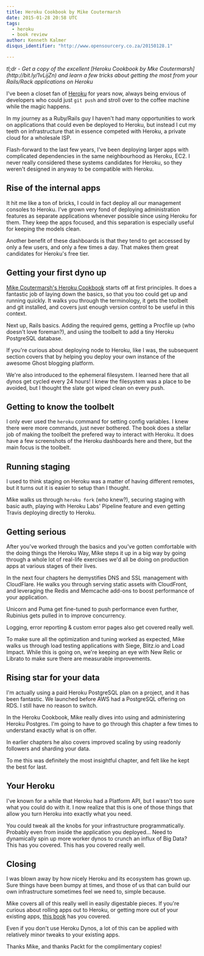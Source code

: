 ```yaml
---
title: Heroku Cookbook by Mike Coutermarsh
date: 2015-01-28 20:58 UTC
tags:
  - heroku
  - book review
author: Kenneth Kalmer
disqus_identifier: "http://www.opensourcery.co.za/20150128.1"

---
```


<em>
tl;dr - Get a copy of the excellent [Heroku Cookbook by Mke Coutermarsh](http://bit.ly/1vLijZn) and learn a few tricks about getting the most from your Rails/Rack applications on Heroku
</em>

I've been a closet fan of [Heroku](http://heroku.com) for years now, always being envious of developers who could just `git push` and stroll over to the coffee machine while the magic happens.

In my journey as a Ruby/Rails guy I haven't had many opportunities to work on applications that could even be deployed to Heroku, but instead I cut my teeth on infrastructure that in essence competed with Heroku, a private cloud for a wholesale ISP.

Flash-forward to the last few years, I've been deploying larger apps with complicated dependencies in the same neighbourhood as Heroku, EC2. I never really considered these systems candidates for Heroku, so they weren't designed in anyway to be compatible with Heroku.

## Rise of the internal apps

It hit me like a ton of bricks, I could in fact deploy all our management consoles to Heroku. I've grown very fond of deploying administration features as separate applications whenever possible since using Heroku for them. They keep the apps focused, and this separation is especially useful for keeping the models clean.

Another benefit of these dashboards is that they tend to get accessed by only a few users, and only a few times a day. That makes them great candidates for Heroku's free tier.

## Getting your first dyno up

[Mike Coutermarsh's Heroku Cookbook](http://bit.ly/1vLijZn) starts off at first principles. It does a fantastic job of laying down the basics, so that you too could get up and running quickly. It walks you through the terminology, it gets the toolbelt and git installed, and covers just enough version control to be useful in this context.

Next up, Rails basics. Adding the required gems, getting a Procfile up (who doesn't love foreman?), and using the toolbelt to add a tiny Heroku PostgreSQL database.

If you're curious about deploying node to Heroku, like I was, the subsequent section covers that by helping you deploy your own instance of the awesome Ghost blogging platform.

We're also introduced to the ephemeral filesystem. I learned here that all dynos get cycled every 24 hours! I knew the filesystem was a place to be avoided, but I thought the slate got wiped clean on every push.

## Getting to know the toolbelt

I only ever used the `heroku` command for setting config variables. I knew there were more commands, just never bothered. The book does a stellar job of making the toolbelt the prefered way to interact with Heroku. It does have a few screenshots of the Heroku dashboards here and there, but the main focus is the toolbelt.

## Running staging

I used to think staging on Heroku was a matter of having different remotes, but it turns out it is easier to setup than I thought.

Mike walks us through `heroku fork` (who knew?), securing staging with basic auth, playing with Heroku Labs' Pipeline feature and even getting Travis deploying directly to Heroku.

## Getting serious

After you've worked through the basics and you've gotten comfortable with the doing things the Heroku Way, Mike steps it up in a big way by going through a whole lot of real-life exercises we'd all be doing on production apps at various stages of their lives.

In the next four chapters he demystifies DNS and SSL management with CloudFlare. He walks you through serving static assets with CloudFront, and leveraging the Redis and Memcache add-ons to boost performance of your application.

Unicorn and Puma get fine-tuned to push performance even further, Rubinius gets pulled in to improve concurrency.

Logging, error reporting & custom error pages also get covered really well.

To make sure all the optimization and tuning worked as expected, Mike walks us through load testing applications with Siege, Blitz.io and Load Impact. While this is going on, we're keeping an eye with New Relic or Librato to make sure there are measurable improvements.

## Rising star for your data

I'm actually using a paid Heroku PostgreSQL plan on a project, and it has been fantastic. We launched before AWS had a PostgreSQL offering on RDS. I still have no reason to switch.

In the Heroku Cookbook, Mike really dives into using and administering Heroku Postgres. I'm going to have to go through this chapter a few times to understand exactly what is on offer.

In earlier chapters he also covers improved scaling by using readonly followers and sharding your data.

To me this was definitely the most insightful chapter, and felt like he kept the best for last.

## Your Heroku

I've known for a while that Heroku had a Platform API, but I wasn't too sure what you could do with it. I now realize that this is one of those things that allow you turn Heroku into exactly what you need.

You could tweak all the knobs for your infrastructure programmatically. Probably even from inside the application you deployed... Need to dynamically spin up more worker dynos to crunch an influx of Big Data? This has you covered. This has you covered really well.

## Closing

I was blown away by how nicely Heroku and its ecosystem has grown up. Sure things have been bumpy at times, and those of us that can build our own infrastructure sometimes feel we need to, simple because.

Mike covers all of this really well in easily digestable pieces. If you're curious about rolling apps out to Heroku, or getting more out of your existing apps, [this book](http://bit.ly/1vLijZn) has you covered.

Even if you don't use Heroku Dynos, a lot of this can be applied with relatively minor tweaks to your existing apps.

Thanks Mike, and thanks Packt for the complimentary copies!
